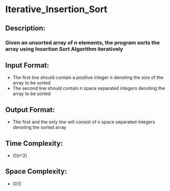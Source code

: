 # Iterative_Insertion_Sort
## Description:
### Given an unsorted array of n elements, the program sorts the array using Insertion Sort Algorithm iteratively
## Input Format: 
* The first line should contain a positive integer n denoting the size of the array to be sorted
* The second line should contain n space separated integers denoting the array to be sorted
## Output Format:
* The first and the only line will consist of n space separated integers denoting the sorted array
## Time Complexity: 
* O(n^2)
## Space Complexity:
* O(1)